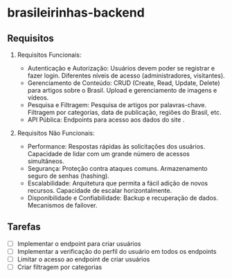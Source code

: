 # brasileirinhas-backend

## Requisitos
1. Requisitos Funcionais:
    - Autenticação e Autorização:
    Usuários devem poder se registrar e fazer login.
    Diferentes níveis de acesso (administradores, visitantes).
    - Gerenciamento de Conteúdo:
    CRUD (Create, Read, Update, Delete) para artigos sobre o Brasil.
    Upload e gerenciamento de imagens e vídeos.
    - Pesquisa e Filtragem:
    Pesquisa de artigos por palavras-chave.
    Filtragem por categorias, data de publicação, regiões do Brasil, etc.
    - API Pública:
    Endpoints para acesso aos dados do site .

2. Requisitos Não Funcionais:
    - Performance:
    Respostas rápidas às solicitações dos usuários.
    Capacidade de lidar com um grande número de acessos simultâneos.
    - Segurança:
    Proteção contra ataques comuns.
    Armazenamento seguro de senhas (hashing).
    - Escalabilidade:
    Arquitetura que permita a fácil adição de novos recursos.
    Capacidade de escalar horizontalmente.
    - Disponibilidade e Confiabilidade:
    Backup e recuperação de dados.
    Mecanismos de failover.

 ## Tarefas

 - [ ] Implementar o endpoint para criar usuários
 - [ ] Implementar a verificação do perfil do usuário em todos os endpoints
 - [ ] Limitar o acesso ao endpoint de criar usuários
 - [ ] Criar filtragem por categorias
